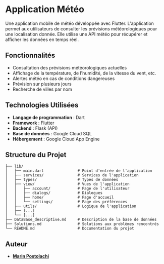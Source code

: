 # Application Météo

Une application mobile de météo développée avec Flutter. L'application permet aux utilisateurs de consulter les prévisions météorologiques pour une localisation donnée. Elle utilise une API météo pour récupérer et afficher les données en temps réel.

## Fonctionnalités

- Consultation des prévisions météorologiques actuelles
- Affichage de la température, de l'humidité, de la vitesse du vent, etc.
- Alertes météo en cas de conditions dangereuses
- Prévision sur plusieurs jours
- Recherche de villes par nom

## Technologies Utilisées

- **Langage de programmation** : Dart
- **Framework** : Flutter
- **Backend** : Flask (API)
- **Base de données** : Google Cloud SQL
- **Hébergement** : Google Cloud App Engine

## Structure du Projet

```
├── lib/
│   ├── main.dart               # Point d'entrée de l'application
│   ├── services/               # Services de l'application
│   ├── types/                  # Types de données
│   ├── view/                   # Vues de l'application
│   │   ├── account/            # Page de l'utilisateur
│   │   ├── dialogs/            # Dialogues
│   │   ├── home/               # Page d'accueil
│   │   └── settings/           # Page des préférences
│   ├── utils/                  # Logique de l'application
│   ├── [...]
│   └── [...]
├── DataBase_descriptive.md     # Description de la base de données
├── Solutions.md                # Solutions aux problèmes rencontrés
└── README.md                   # Documentation du projet
```

## Auteur

- [**Marin Postolachi**](https://github.com/marin1109)

